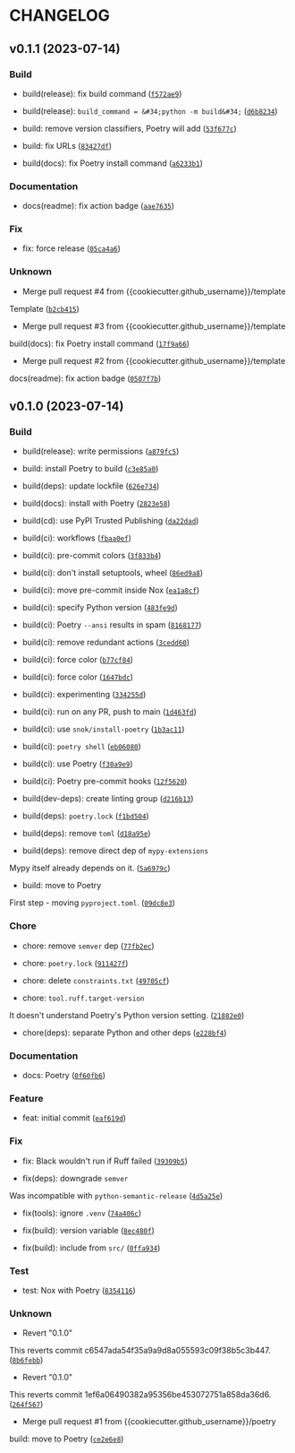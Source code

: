 # CHANGELOG



## v0.1.1 (2023-07-14)

### Build

* build(release): fix build command ([`f572ae9`](https://github.com/{{cookiecutter.github_username}}/{{cookiecutter.project_distribution_name}}/commit/f572ae9e935d72140bd1792c0463e1fb8edd5da7))

* build(release): `build_command = &#34;python -m build&#34;` ([`d6b8234`](https://github.com/{{cookiecutter.github_username}}/{{cookiecutter.project_distribution_name}}/commit/d6b8234caf9f988f7f67f33fb1f59c51ba37ab09))

* build: remove version classifiers, Poetry will add ([`53f677c`](https://github.com/{{cookiecutter.github_username}}/{{cookiecutter.project_distribution_name}}/commit/53f677c0a9cf0801c012449e385e3cc3bf6ecfc7))

* build: fix URLs ([`83427df`](https://github.com/{{cookiecutter.github_username}}/{{cookiecutter.project_distribution_name}}/commit/83427dff399749be5fdb99b0bc9de4d3c302c2bd))

* build(docs): fix Poetry install command ([`a6233b1`](https://github.com/{{cookiecutter.github_username}}/{{cookiecutter.project_distribution_name}}/commit/a6233b148abcadf62a82bafc968ff1d3fc5f05b7))

### Documentation

* docs(readme): fix action badge ([`aae7635`](https://github.com/{{cookiecutter.github_username}}/{{cookiecutter.project_distribution_name}}/commit/aae7635ba590b9b9102e2cf8b8b562a5f9a652c0))

### Fix

* fix: force release ([`05ca4a6`](https://github.com/{{cookiecutter.github_username}}/{{cookiecutter.project_distribution_name}}/commit/05ca4a6e40a6d59b388ffc359bf7436ef60ef40d))

### Unknown

* Merge pull request #4 from {{cookiecutter.github_username}}/template

Template ([`b2cb415`](https://github.com/{{cookiecutter.github_username}}/{{cookiecutter.project_distribution_name}}/commit/b2cb415721b973df753c8a63838bb63a5ba53d01))

* Merge pull request #3 from {{cookiecutter.github_username}}/template

build(docs): fix Poetry install command ([`17f9a66`](https://github.com/{{cookiecutter.github_username}}/{{cookiecutter.project_distribution_name}}/commit/17f9a66566902ce78320bf3d7f6f8332d530a776))

* Merge pull request #2 from {{cookiecutter.github_username}}/template

docs(readme): fix action badge ([`0507f7b`](https://github.com/{{cookiecutter.github_username}}/{{cookiecutter.project_distribution_name}}/commit/0507f7b127d938dd86ab275e969ff5f44798acdf))


## v0.1.0 (2023-07-14)

### Build

* build(release): write permissions ([`a879fc5`](https://github.com/{{cookiecutter.github_username}}/{{cookiecutter.project_distribution_name}}/commit/a879fc59170f33ad1754d2bda5fc01ddac33b0b6))

* build: install Poetry to build ([`c3e85a0`](https://github.com/{{cookiecutter.github_username}}/{{cookiecutter.project_distribution_name}}/commit/c3e85a02327da48083ee686c67653c04d67735b3))

* build(deps): update lockfile ([`626e734`](https://github.com/{{cookiecutter.github_username}}/{{cookiecutter.project_distribution_name}}/commit/626e7348a77bfe64105edb0be5bbfe6686f9eada))

* build(docs): install with Poetry ([`2823e58`](https://github.com/{{cookiecutter.github_username}}/{{cookiecutter.project_distribution_name}}/commit/2823e58ce42b5f033d58c8f6e8ea310100bbd9d7))

* build(cd): use PyPI Trusted Publishing ([`da22dad`](https://github.com/{{cookiecutter.github_username}}/{{cookiecutter.project_distribution_name}}/commit/da22dadcd756cbc3eeae1a521649028bb8ef75bb))

* build(ci): workflows ([`fbaa0ef`](https://github.com/{{cookiecutter.github_username}}/{{cookiecutter.project_distribution_name}}/commit/fbaa0ef11a9ed81c15501e84ab460e3d743ffe0c))

* build(ci): pre-commit colors ([`3f833b4`](https://github.com/{{cookiecutter.github_username}}/{{cookiecutter.project_distribution_name}}/commit/3f833b49b565e2770fb57b7fdabed2e68f52985e))

* build(ci): don&#39;t install setuptools, wheel ([`86ed9a8`](https://github.com/{{cookiecutter.github_username}}/{{cookiecutter.project_distribution_name}}/commit/86ed9a82ccc8de25c39f81312eb26cb0cfcf128f))

* build(ci): move pre-commit inside Nox ([`ea1a8cf`](https://github.com/{{cookiecutter.github_username}}/{{cookiecutter.project_distribution_name}}/commit/ea1a8cf918aa4852a220ef7e9ad5265383b57458))

* build(ci): specify Python version ([`483fe9d`](https://github.com/{{cookiecutter.github_username}}/{{cookiecutter.project_distribution_name}}/commit/483fe9da8b1f4524aac3c6c621fa7418d27ad39c))

* build(ci): Poetry `--ansi` results in spam ([`8168177`](https://github.com/{{cookiecutter.github_username}}/{{cookiecutter.project_distribution_name}}/commit/81681770e5bedb5dd8df50cfd72b14f726b9b46a))

* build(ci): remove redundant actions ([`3cedd60`](https://github.com/{{cookiecutter.github_username}}/{{cookiecutter.project_distribution_name}}/commit/3cedd60b6741204a0fdc6677a22bd6f85566c2f0))

* build(ci): force color ([`b77cf84`](https://github.com/{{cookiecutter.github_username}}/{{cookiecutter.project_distribution_name}}/commit/b77cf8455e964444876501c2d110d840b0dddd3f))

* build(ci): force color ([`1647bdc`](https://github.com/{{cookiecutter.github_username}}/{{cookiecutter.project_distribution_name}}/commit/1647bdc72e1c650692b4aa5d342f7dabcfdd05cc))

* build(ci): experimenting ([`334255d`](https://github.com/{{cookiecutter.github_username}}/{{cookiecutter.project_distribution_name}}/commit/334255d925d48e0b22900cd61f507dfc7a5c6e14))

* build(ci): run on any PR, push to main ([`1d463fd`](https://github.com/{{cookiecutter.github_username}}/{{cookiecutter.project_distribution_name}}/commit/1d463fd9dd02708cb935c15430e3296354034498))

* build(ci): use `snok/install-poetry` ([`1b3ac11`](https://github.com/{{cookiecutter.github_username}}/{{cookiecutter.project_distribution_name}}/commit/1b3ac11d1d59ceee1a0071dcf0ea8917903b6e5a))

* build(ci): `poetry shell` ([`eb06080`](https://github.com/{{cookiecutter.github_username}}/{{cookiecutter.project_distribution_name}}/commit/eb06080e8e1c86ec7afd673a236bccf86cb95d47))

* build(ci): use Poetry ([`f30a9e9`](https://github.com/{{cookiecutter.github_username}}/{{cookiecutter.project_distribution_name}}/commit/f30a9e94a25f06389952a4cf6c6aa757046d9ee8))

* build(ci): Poetry pre-commit hooks ([`12f5620`](https://github.com/{{cookiecutter.github_username}}/{{cookiecutter.project_distribution_name}}/commit/12f5620c61d4a5de41da97f9e4d38e5b724029bd))

* build(dev-deps): create linting group ([`d216b13`](https://github.com/{{cookiecutter.github_username}}/{{cookiecutter.project_distribution_name}}/commit/d216b136449b2d2aa9dc69876f1fc06bb5c32724))

* build(deps): `poetry.lock` ([`f1bd504`](https://github.com/{{cookiecutter.github_username}}/{{cookiecutter.project_distribution_name}}/commit/f1bd504a701efff52c559607ab06c48e19aa6e02))

* build(deps): remove `toml` ([`d18a95e`](https://github.com/{{cookiecutter.github_username}}/{{cookiecutter.project_distribution_name}}/commit/d18a95e5ca7f64b113ee61845077656df9d60320))

* build(deps): remove direct dep of `mypy-extensions`

Mypy itself already depends on it. ([`5a6979c`](https://github.com/{{cookiecutter.github_username}}/{{cookiecutter.project_distribution_name}}/commit/5a6979c2fd846d3cbce420644e2883feda0ed670))

* build: move to Poetry

First step - moving `pyproject.toml`. ([`09dc8e3`](https://github.com/{{cookiecutter.github_username}}/{{cookiecutter.project_distribution_name}}/commit/09dc8e3b50e12ffbbbb6df1fb1d18527e20ffad1))

### Chore

* chore: remove `semver` dep ([`77fb2ec`](https://github.com/{{cookiecutter.github_username}}/{{cookiecutter.project_distribution_name}}/commit/77fb2ec25570b6dd95fcc6c8e21ea2dbde1e2405))

* chore: `poetry.lock` ([`911427f`](https://github.com/{{cookiecutter.github_username}}/{{cookiecutter.project_distribution_name}}/commit/911427ffc1641e305419d53ee0934adc17e4658b))

* chore: delete `constraints.txt` ([`49705cf`](https://github.com/{{cookiecutter.github_username}}/{{cookiecutter.project_distribution_name}}/commit/49705cfb5da97341a57efe9a2282869457ff1c9a))

* chore: `tool.ruff.target-version`

It doesn&#39;t understand Poetry&#39;s Python version setting. ([`21882e0`](https://github.com/{{cookiecutter.github_username}}/{{cookiecutter.project_distribution_name}}/commit/21882e08d44e5a1a416e5386ded9ecc9744c8b09))

* chore(deps): separate Python and other deps ([`e228bf4`](https://github.com/{{cookiecutter.github_username}}/{{cookiecutter.project_distribution_name}}/commit/e228bf47b2e7f90bee0d9acee8d6645029fe1e4b))

### Documentation

* docs: Poetry ([`0f60fb6`](https://github.com/{{cookiecutter.github_username}}/{{cookiecutter.project_distribution_name}}/commit/0f60fb6d3d08a7118ec94874b6c3485deb68e5c8))

### Feature

* feat: initial commit ([`eaf619d`](https://github.com/{{cookiecutter.github_username}}/{{cookiecutter.project_distribution_name}}/commit/eaf619d04a71d87135f8371c6c91d1badeaa4323))

### Fix

* fix: Black wouldn&#39;t run if Ruff failed ([`39309b5`](https://github.com/{{cookiecutter.github_username}}/{{cookiecutter.project_distribution_name}}/commit/39309b58488328834554daf41024d6b59daca3f9))

* fix(deps): downgrade `semver`

Was incompatible with `python-semantic-release` ([`4d5a25e`](https://github.com/{{cookiecutter.github_username}}/{{cookiecutter.project_distribution_name}}/commit/4d5a25e4964352b32e8d0403a07b528bf9a730c9))

* fix(tools): ignore `.venv` ([`74a406c`](https://github.com/{{cookiecutter.github_username}}/{{cookiecutter.project_distribution_name}}/commit/74a406cdb7ece3539d0007eb4c127759e0bea1d9))

* fix(build): version variable ([`8ec480f`](https://github.com/{{cookiecutter.github_username}}/{{cookiecutter.project_distribution_name}}/commit/8ec480fb2dd6b7df3837613c7cf22b608f6e56e2))

* fix(build): include from `src/` ([`0ffa934`](https://github.com/{{cookiecutter.github_username}}/{{cookiecutter.project_distribution_name}}/commit/0ffa934ce7529148a3aabd33814bb108d6b580e0))

### Test

* test: Nox with Poetry ([`8354116`](https://github.com/{{cookiecutter.github_username}}/{{cookiecutter.project_distribution_name}}/commit/835411662613543cb7551d945d4e2bd3dbb0798e))

### Unknown

* Revert &#34;0.1.0&#34;

This reverts commit c6547ada54f35a9a9d8a055593c09f38b5c3b447. ([`8b6febb`](https://github.com/{{cookiecutter.github_username}}/{{cookiecutter.project_distribution_name}}/commit/8b6febbf2cbf55b89d8b93a5af516ed43b076c16))

* Revert &#34;0.1.0&#34;

This reverts commit 1ef6a06490382a95356be453072751a858da36d6. ([`264f567`](https://github.com/{{cookiecutter.github_username}}/{{cookiecutter.project_distribution_name}}/commit/264f56785593b6ca3b38e9b02c43588b81da4baa))

* Merge pull request #1 from {{cookiecutter.github_username}}/poetry

build: move to Poetry ([`ce2e6e8`](https://github.com/{{cookiecutter.github_username}}/{{cookiecutter.project_distribution_name}}/commit/ce2e6e8548b7c80a38087c1481c637a73b66d2fa))
